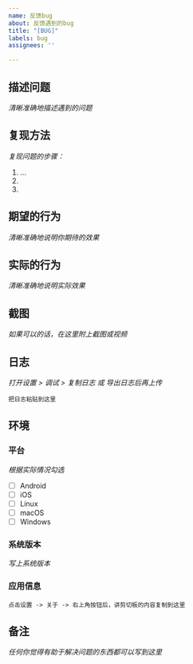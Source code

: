 ```yaml
---
name: 反馈bug
about: 反馈遇到的bug
title: "[BUG]"
labels: bug
assignees: ''

---
```


## 描述问题

*清晰准确地描述遇到的问题*

## 复现方法

*复现问题的步骤：*

1. ...
2. 
3. 

## 期望的行为

*清晰准确地说明你期待的效果*

## 实际的行为

*清晰准确地说明实际效果*

## 截图

*如果可以的话，在这里附上截图或视频*

## 日志

*打开设置 > 调试 > 复制日志 或 导出日志后再上传*

```console
把日志粘贴到这里
```

## 环境

### 平台

*根据实际情况勾选*

* [ ] Android
* [ ] iOS
* [ ] Linux
* [ ] macOS
* [ ] Windows

### 系统版本

*写上系统版本*

### 应用信息

```console
点击设置 -> 关于 -> 右上角按钮后，讲剪切板的内容复制到这里
```

## 备注

*任何你觉得有助于解决问题的东西都可以写到这里*
